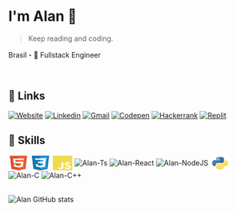 # I'm Alan 👋

> Keep reading and coding.

Brasil・🚀 Fullstack Engineer

</br>

## 🔗 Links

[![Website](https://img.shields.io/badge/website-000000?style=for-the-badge&logo=About.me&logoColor=white)](https://alanadson.com/)
[![Linkedin](https://img.shields.io/badge/LinkedIn-0077B5?style=for-the-badge&logo=linkedin&logoColor=white)](https://www.linkedin.com/in/alanadson/)
[![Gmail](https://img.shields.io/badge/Gmail-D14836?style=for-the-badge&logo=gmail&logoColor=white)](https://alanadson.com)
[![Codepen](https://img.shields.io/badge/Codepen-000000?style=for-the-badge&logo=codepen&logoColor=white)](https://codepen.io/alanadson)
[![Hackerrank](https://img.shields.io/badge/-Hackerrank-2EC866?style=for-the-badge&logo=HackerRank&logoColor=white)](https://www.hackerrank.com/aalanadson)
[![Replit](https://img.shields.io/badge/replit-667881?style=for-the-badge&logo=replit&logoColor=white)](https://replit.com/@AlanAdson)

## 🔗 Skills
<div style="display: inline_block">
<img align="center" alt="Alan-HTML" height="30" width="40" src="https://raw.githubusercontent.com/devicons/devicon/master/icons/html5/html5-original.svg">
<img align="center" alt="Alan-CSS" height="30" width="40" src="https://raw.githubusercontent.com/devicons/devicon/master/icons/css3/css3-original.svg">
<img align="center" alt="Alan-Js" height="30" width="40" src="https://raw.githubusercontent.com/devicons/devicon/master/icons/javascript/javascript-plain.svg">
<img align="center" alt="Alan-Ts" height="30" width="40" src="https://cdn.jsdelivr.net/gh/devicons/devicon/icons/typescript/typescript-original.svg">
<img align="center" alt="Alan-React" height="30" width="40" src="https://cdn.jsdelivr.net/gh/devicons/devicon/icons/react/react-original.svg">
<img align="center" alt="Alan-NodeJS" height="30" width="40" src="https://cdn.jsdelivr.net/gh/devicons/devicon/icons/nodejs/nodejs-original.svg">
<img align="center" alt="Alan-Python" height="30" width="40" src="https://raw.githubusercontent.com/devicons/devicon/master/icons/python/python-original.svg">
<img align="center" alt="Alan-C" height="30" width="40" src="https://cdn.jsdelivr.net/gh/devicons/devicon/icons/c/c-original.svg">
<img align="center" alt="Alan-C++" height="30" width="40" src="https://cdn.jsdelivr.net/gh/devicons/devicon/icons/cplusplus/cplusplus-original.svg">
</div>

</br>

![Alan GitHub stats](https://github-readme-stats.vercel.app/api?username=alanadson&show_icons=true&theme=dracula)
